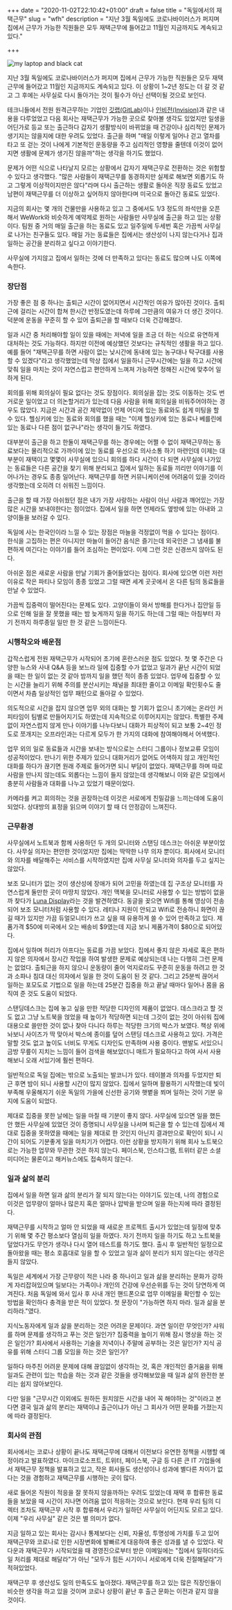 +++
date = "2020-11-02T22:10:42+01:00"
draft = false
title = "독일에서의 재택근무"
slug = "wfh"
description = "지난 3월 독일에도 코로나바이러스가 퍼지며 집에서 근무가 가능한 직원들은 모두 재택근무에 들어갔고 11월인 지금까지도 계속되고 있다."

+++

<img src="/img/wfh.jpg" alt="my laptop and black cat" />

지난 3월 독일에도 코로나바이러스가 퍼지며 집에서 근무가 가능한 직원들은 모두 재택근무에 들어갔고 11월인 지금까지도 계속되고 있다. 이 상황이 1~2년 정도는 더 갈 것 같고 그 후에는 사무실로 다시 돌아가는 것이 필수가 아닌 선택이될 것으로 보인다. 

테크니들에서 전원 원격근무하는 기업인 [깃랩(GitLab)](https://techneedle.com/archives/36570)이나 [인비전(Invision)](https://techneedle.com/archives/36360)과 같은 내용을 다루었었고 다음 회사는 재택근무가 가능한 곳으로 찾아볼 생각도 있었지만 일생을 어딘가로 등교 또는 출근하다 갑자기 생활방식이 바뀌었을 때 건강이나 심리적인 문제가 생기지는 않을지에 대한 우려도 있었다. 출근을 하며 "매일 이렇게 일어나 걷고 열차를 타고 또 걷는 것이 나에게 기본적인 운동량을 주고 심리적인 영향을 줄텐데 이것이 없어지면 생활에 문제가 생기진 않을까"하는 생각을 하기도 했었다. 

문제가 어떤 식으로 나타날지 모르는 상황에서 갑자기 재택근무로 전환하는 것은 위험할 수 있다고 생각했다. "많은 사람들이 재택근무를 동경하지만 실제로 해보면 외롭기도 하고 그렇게 이상적이지만은 않다"라며 다시 출근하는 생활로 돌아온 직장 동료도 있었고 남편이 재택근무를 더 이상하고 싶어하지 않아한다며 미국으로 돌아간 동료도 있었다.

지금의 회사는 몇 개의 건물만을 사용하고 있고 그 중에서도 1/3 정도의 좌석만을 오픈해서 WeWork와 비슷하게 예약제로 원하는 사람들만 사무실에 출근을 하고 있는 상황이다. 팀원 중 거의 매일 출근을 하는 동료도 있고 일주일에 두세번 혹은 가끔씩 사무실로 나가는 친구들도 있다. 매일 가는 동료들은 집에서는 생산성이 나지 않는다거나 집과 일하는 공간을 분리하고 싶다고 이야기한다. 

사무실에 가지않고 집에서 일하는 것에 더 만족하고 있다는 동료도 많으며 나도 이쪽에 속한다.

### 장단점

가장 좋은 점 중 하나는 출퇴근 시간이 없어지면서 시간적인 여유가 많아진 것이다. 출퇴근에 걸리는 시간이 합쳐 한시간 반정도였는데 하루에 그만큼의 여유가 더 생긴 것이다. 덕분에 운동을 꾸준히 할 수 있어 출퇴근을 할 때보다 더욱 건강해졌다. 

일과 시간 중 처리해야할 일이 있을 때에는 저녁에 일을 조금 더 하는 식으로 유연하게 대처하는 것도 가능하다. 하지만 이전에 예상했던 것보다는 규칙적인 생활을 하고 있다. 예를 들어 "재택근무를 하면 사람이 없는 낮시간에 동내에 있는 농구대나 탁구대를 사용할 수 있겠다"라고 생각했었는데 막상 집에서 일을하니 근무시간에는 일을 하고 시간에 맞춰 일을 마치는 것이 자연스럽고 편안하게 느껴져 가능하면 정해진 시간에 맞추어 일하게 된다.

회의를 위해 회의실이 필요 없다는 것도 장점이다. 회의실을 잡는 것도 이동하는 것도 번거로운 일이었고 더 의논할거리가 있는데 다음 사람을 위해 회의실을 비워주어야하는 경우도 많았다. 지금은 시간과 공간 제약없이 언제 어디에 있는 동료와도 쉽게 미팅을 할 수 있다. 헬싱키에 있는 동료와 회의를 했을 때는 "이제 헬싱키에 있는 동료나 베를린에 있는 동료나 다른 점이 없구나"라는 생각이 들기도 하였다. 

대부분이 출근을 하고 한둘이 재택근무를 하는 경우에는 어쩔 수 없이 재택근무하는 동료보다는 물리적으로 가까이에 있는 동료를 우선으로 의사소통 하기 마련인데 이제는 대부분이 재택이고 몇몇이 사무실에 있으니 회의를 하다 시간이 다 되면 사무실에 나가있는 동료들은 다른 공간을 찾기 위해 분리되고 집에서 일하는 동료들 끼리만 이야기를 이어나가는 경우도 종종 일어난다. 재택근무를 하면 커뮤니케이션에 어려움이 있을 것이라 생각했는데 오히려 더 쉬워진 느낌이다.

출근을 할 때 가장 아쉬웠던 점은 내가 가장 사랑하는 사람이 아닌 사람과 깨어있는 가장 많은 시간을 보내야한다는 점이었다. 집에서 일을 하면 언제라도 옆방에 있는 아내와 고양이들을 보러갈 수 있다.

독일에 사는 한국인이라 느낄 수 있는 장점은 마늘을 걱정없이 먹을 수 있다는 점이다. 한식을 고집하는 편은 아니지만 마늘이 들어간 음식은 즐기는데 외국인은 그 냄새를 불편하게 여긴다는 이야기를 들어 조심하는 편이었다. 이제 그런 것은 신경쓰지 않아도 된다.

아쉬운 점은 새로운 사람을 만날 기회가 줄어들었다는 점이다. 회사에 있으면 이런 저런 이유로 작은 파티나 모임이 종종 있었고 그럴 때면 세계 곳곳에서 온 다른 팀의 동료들을 만날 수 있었다. 

가끔씩 집중력이 떨어진다는 문제도 있다. 고양이들이 와서 방해를 한다거나 집안일 등으로 인해 일을 잘 못했을 때는 밤 늦게까지 일을 하기도 하는데 그럴 때는 아침부터 자기 전까지 하루종일 일만 한 것 같은 느낌이든다.

### 시행착오와 배운점

갑작스럽게 전원 재택근무가 시작되어 초기에 혼란스러운 점도 있었다. 첫 몇 주간은 다양한 뉴스와 사내 Q&A 등을 보느라 일에 집중할 수가 없었고 일과가 끝난 시간이 되었을 때는 한 일이 없는 것 같아 밤까지 일을 했던 적이 종종 있었다. 업무에 집중할 수 있는 시간을 늘리기 위해 주의를 분산시키는 채널을 최대한 줄이고 이메일 확인횟수도 줄이면서 차츰 일상적인 업무 패턴으로 돌아갈 수 있었다.

의도적으로 시간을 잡지 않으면 업무 외의 대화는 할 기회가 없으니 초기에는 온라인 커피타임이 팀별로 만들어지기도 하였는데 지속적으로 이루어지지는 않았다. 특별한 주제없이 자연스럽지 않게 만나 이야기를 나누다보니 대화가 피상적이 되고 보통 2~4인 정도로 쪼개지는 오프라인과는 다르게 모두가 한 가지의 대화에 참여해야해서 어색했다.

업무 외의 일로 동료들과 시간을 보내는 방식으로는 스터디 그룹이나 정보교류 모임이 성공적이었다. 만나기 위한 주제가 있으니 대화거리가 없어도 어색하지 않고 개인적인 대화를 하다가 끊기면 원래 주제로 들어가면 되니 부담이 없었다. 재택근무를 하며 따로 사람을 만나지 않는데도 외롭다는 느낌이 들지 않았는데 생각해보니 이와 같은 모임에서 충분히 사람들과 대화를 나누고 있었기 때문이었다.

카메라를 켜고 회의하는 것을 권장하는데 이것은 서로에게 친밀감을 느끼는데에 도움이 되었다. 상대방의 표정을 읽으며 이야기 할 때 더 안정감이 느껴진다. 

### 근무환경 

사무실에서 노트북과 함께 사용하던 두 개의 모니터와 스탠딩 데스크는 아쉬운 부분이었다. 사무실 의자는 편안한 것이었지만 집에는 딱딱한 나무 의자 뿐이다. 회사에서 모니터와 의자를 배달해주는 서비스를 시작하였지만 집에 사무실 모니터와 의자를 두고 싶지는 않았다.

보조 모니터가 없는 것이 생산성에 장애가 되어 고민을 하였는데 집 구조상 모니터를 자연스럽게 둘만한 곳이 마땅치 않았다. 개인 맥북을 모니터로 사용할 수 있는 방법이 없을까 찾다가 [Luna Display](https://astropad.com/product/lunadisplay/)라는 것을 발견하였다. 동글을 꽂으면 Wifi를 통해 영상이 전송되어 보조 모니터처럼 사용할 수 있다. 레티나 지원이 안되고 Wifi로 전송하니 화면이 끊길 때가 있지만 가끔 듀얼모니터가 쓰고 싶을 때 유용하게 쓸 수 있어 만족하고 있다. 제품가격 $50에 미국에서 오는 배송비 $9였는데 지금 보니 제품가격이 $80으로 되어있다. 

집에서 일하며 허리가 아프다는 동료를 가끔 보았다. 집에서 좋지 않은 자세로 혹은 편하지 않은 의자에서 장시간 작업을 하여 발생한 문제로 예상되는데 나는 다행히 그런 문제는 없었다. 출퇴근을 하지 않으니 운동량이 줄어 억지로라도 꾸준히 운동을 하려고 한 것과 소파나 침대 대신 의자에서 일을 한 것이 도움이 된 것 같다. 그리고 25분씩 끊어서 일하는 포모도로 기법으로 일을 하는데 25분간 집중을 하고 끝날 때마다 일어나 몸을 움직여 준 것도 도움이 되었다.

스탠딩데스크는 집에 놓고 싶을 만한 적당한 디자인의 제품이 없었다. 데스크라고 할 것도 없고 그냥 노트북을 얹었을 때 높이가 적당하면 되는데 그것이 없는 것이 아쉬워 집에 대용으로 쓸만한 것이 없나 찾아 다니다 하루는 적당한 크기의 박스가 보였다. 책상 위에 놔보니 사이즈가 딱 맞아서 박스에 종이를 덮어 스탠딩 데스크로 사용하고 있다. 가격은 말할 것도 없고 높이도 너비도 무게도 디자인도 만족하며 사용 중이다. 맨발도 서있으니 금방 무릎이 지치는 느낌이 들어 검색을 해보았더니 매트가 필요하다고 하여 사서 사용해보니 오래 서있기에 훨씬 편하다.

일반적으로 독일 집에는 밖으로 노출되는 발코니가 있다. 테이블과 의자를 두었지만 퇴근 후면 밤이 되니 사용할 시간이 많지 않았다. 집에서 일하며 활용하기 시작했는데 빛이 부족해 우울해지기 쉬운 독일의 가을에 신선한 공기와 햇볕을 쬐며 일하는 것이 기분 유지에 도움이 되었다. 

제대로 집중을 못한 날에는 일을 마칠 때 기분이 좋지 않다. 사무실에 있으면 일을 했든 안 했든 사무실에 있었던 것이 증명되니 사무실을 나서며 퇴근을 할 수 있는데 집에서 제대로 집중을 못하였을 때에는 일을 제대로 한 것인지 아닌지 결과만으로 확인이 되니 시간이 되어도 기분좋게 일을 마치기가 어렵다. 이런 상황을 방지하기 위해 회사 노트북으로는 가능한 업무와 무관한 것은 하지 않는다. 페이스북, 인스타그램, 트위터 같은 소셜미디어는 물론이고 해커뉴스에도 접속하지 않는다. 

### 일과 삶의 분리

집에서 일을 하면 일과 삶의 분리가 잘 되지 않는다는 이야기도 있는데, 나의 경험으로 이것은 업무량이 얼마나 많은지 혹은 얼마나 압박을 받으며 일을 하는지에 따라 결정된다.

재택근무를 시작하고 얼마 안 되었을 때 새로운 프로젝트 출시가 있었는데 일정에 맞추기 위해 몇 주간 평소보다 열심히 일을 하였다. 자기 전까지 일을 하기도 하고 노트북을 덮었다가도 무언가 생각나 다시 열어 테스트를 하기도 했다. 출시 후 일반적인 일정으로 돌아왔을 때는 평소 호흡대로 일을 할 수 있었고 일과 삶이 분리가 되지 않는다는 생각은 들지 않았다. 

독일은 세계에서 가장 근무량이 적은 나라 중 하나이고 일과 삶을 분리하는 문화가 강하게 자리잡혀있으며 일보다는 가족이나 개인의 건강에 우선순위를 두는 것이 당연하게 여겨진다. 처음 독일에 와서 입사 후 사내 개인 핸드폰으로 업무 이메일을 확인할 수 있는 방법을 확인하다 충격을 받은 적이 있었다. 첫 문장이 "가능하면 하지 마라. 일과 삶을 분리하라."였다.

지식노동자에게 일과 삶을 분리하는 것은 어려운 문제이다. 과연 일이란 무엇인가? 샤워를 하며 문제를 생각하고 푸는 것은 일인가? 집중력을 높이기 위해 잠시 명상을 하는 것은 일인가? 회사에서 사용하는 기술을 저녁이나 주말에 공부하는 것은 일인가? 지식 공유를 위해 스터디 그룹 모임을 하는 것은 일인가? 

일하다 마주친 어려운 문제에 대해 끊임없이 생각하는 것, 혹은 개인적인 즐거움을 위해 일과도 관련이 있는 학습을 하는 것과 같은 것들을 생각해보았을 때 일과 삶의 완전한 분리는 쉽지 않아보인다.

다만 일을 "근무시간 이외에도 원하든 원치않든 시간을 내어 꼭 해야하는 것"이라고 본다면 결국 일과 삶의 분리는 재택이냐 출근이냐가 아닌 그 회사가 어떤 문화를 가졌는지에 따라 결정된다.

### 회사의 관점

회사에서는 코로나 상황이 끝나도 재택근무에 대해서 이전보다 유연한 정책을 시행할 예정이라고 발표하였다. 마이크로소프트, 트위터, 페이스북, 구글 등 다른 큰 IT 기업들에서 재택근무 정책을 발표하고 있고, 작은 회사들도 생산성이나 성과에 별다른 차이가 없다는 것을 경험하고 재택근무를 시행하는 곳이 많다. 

새로 들어온 직원이 적응을 잘 못하지 않을까하는 우려도 있었는데 재택 후 합류한 동료들을 보았을 때 시간이 지나면 어려움 없이 적응하는 것으로 보인다. 현재 우리 팀의 디렉터 조차도 재택근무 시작 후 합류해서 우리가 일하던 사무실이 어딘지도 모르고 있다. 이제 "우리 사무실" 같은 것은 별 의미가 없다.

지금 일하고 있는 회사는 감시나 통제보다는 신뢰, 자율성, 투명성에 가치를 두고 있어 재택근무와 코로나로 인한 시장변화에 발빠르게 대응하여 좋은 성과를 낼 수 있었다. 락다운과 재택근무가 시작되었을 때 경영진으로부터 받은 이메일에는 "집에서 일하더라도 일 처리를 제대로 해달라"가 아닌 "모두가 힘든 시기이니 서로에게 더욱 친절해달라"가 적혀있었다. 

재택근무 후 생산성도 일의 만족도도 높아졌다. 재택근무를 하고 있는 많은 직장인들이 비슷한 생각을 하고 있을 것이며 코로나 상황이 끝난 후 출근 문화는 이전과 같지 않을 것이다.
